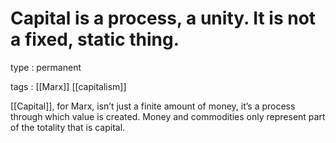 # Capital is a process, a unity. It is not a fixed, static thing.

type
: permanent

tags
: [[Marx]] [[capitalism]]

[[Capital]], for Marx, isn&rsquo;t just a finite amount of money, it&rsquo;s a process through which value is created. Money and commodities only represent part of the totality that is capital.
